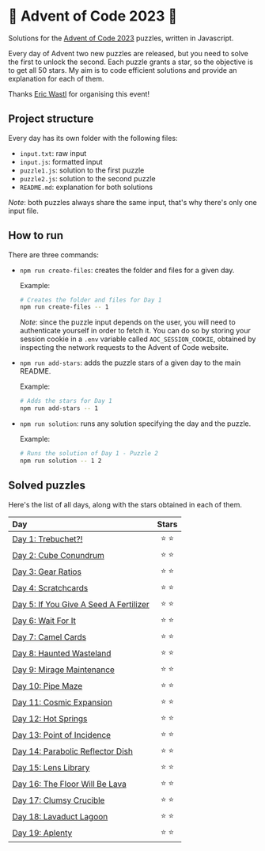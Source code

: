 # 🌲 Advent of Code 2023 🌲

Solutions for the [Advent of Code 2023](https://adventofcode.com/2023) puzzles, written in Javascript.

Every day of Advent two new puzzles are released, but you need to solve the first to unlock the second. Each puzzle grants a star, so the objective is to get all 50 stars. My aim is to code efficient solutions and provide an explanation for each of them.

Thanks [Eric Wastl](https://twitter.com/ericwastl) for organising this event!

## Project structure

Every day has its own folder with the following files:

-   `input.txt`: raw input
-   `input.js`: formatted input
-   `puzzle1.js`: solution to the first puzzle
-   `puzzle2.js`: solution to the second puzzle
-   `README.md`: explanation for both solutions

_Note_: both puzzles always share the same input, that's why there's only one input file.

## How to run

There are three commands:

-   `npm run create-files`: creates the folder and files for a given day.

    Example:

    ```sh
    # Creates the folder and files for Day 1
    npm run create-files -- 1
    ```

    _Note_: since the puzzle input depends on the user, you will need to authenticate yourself in order to fetch it. You can do so by storing your session cookie in a `.env` variable called `AOC_SESSION_COOKIE`, obtained by inspecting the network requests to the Advent of Code website.

-   `npm run add-stars`: adds the puzzle stars of a given day to the main README.

    Example:

    ```sh
    # Adds the stars for Day 1
    npm run add-stars -- 1
    ```

-   `npm run solution`: runs any solution specifying the day and the puzzle.

    Example:

    ```sh
    # Runs the solution of Day 1 - Puzzle 2
    npm run solution -- 1 2
    ```

## Solved puzzles

Here's the list of all days, along with the stars obtained in each of them.

| Day                                              |  Stars  |
| :----------------------------------------------- | :-----: |
| [Day 1: Trebuchet?!](./day1)                     | ⭐️ ⭐️ |
| [Day 2: Cube Conundrum](./day2)                  | ⭐️ ⭐️ |
| [Day 3: Gear Ratios](./day3)                     | ⭐️ ⭐️ |
| [Day 4: Scratchcards](./day4)                    | ⭐️ ⭐️ |
| [Day 5: If You Give A Seed A Fertilizer](./day5) | ⭐️ ⭐️ |
| [Day 6: Wait For It](./day6)                     | ⭐️ ⭐️ |
| [Day 7: Camel Cards](./day7)                     | ⭐️ ⭐️ |
| [Day 8: Haunted Wasteland](./day8)               | ⭐️ ⭐️ |
| [Day 9: Mirage Maintenance](./day9)              | ⭐️ ⭐️ |
| [Day 10: Pipe Maze](./day10)                     | ⭐️ ⭐️ |
| [Day 11: Cosmic Expansion](./day11)              | ⭐️ ⭐️ |
| [Day 12: Hot Springs](./day12)                   | ⭐️ ⭐️ |
| [Day 13: Point of Incidence](./day13)            | ⭐️ ⭐️ |
| [Day 14: Parabolic Reflector Dish](./day14)      | ⭐️ ⭐️ |
| [Day 15: Lens Library](./day15)                  | ⭐️ ⭐️ |
| [Day 16: The Floor Will Be Lava](./day16)        | ⭐️ ⭐️ |
| [Day 17: Clumsy Crucible](./day17)               | ⭐️ ⭐️ |
| [Day 18: Lavaduct Lagoon](./day18)               | ⭐️ ⭐️ |
| [Day 19: Aplenty](./day19)                       | ⭐️ ⭐️ |
